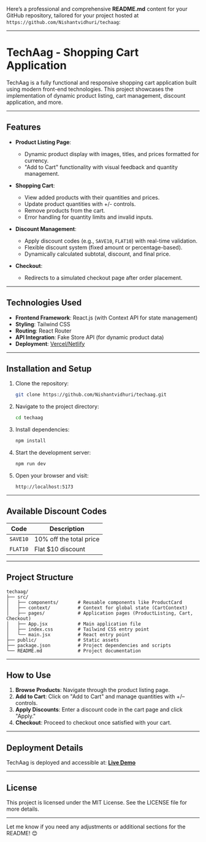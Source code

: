 Here’s a professional and comprehensive **README.md** content for your GitHub repository, tailored for your project hosted at `https://github.com/Nishantvidhuri/techaag`:

---

# **TechAag - Shopping Cart Application**

TechAag is a fully functional and responsive shopping cart application built using modern front-end technologies. This project showcases the implementation of dynamic product listing, cart management, discount application, and more.

---

## **Features**

- **Product Listing Page**:
  - Dynamic product display with images, titles, and prices formatted for currency.
  - "Add to Cart" functionality with visual feedback and quantity management.

- **Shopping Cart**:
  - View added products with their quantities and prices.
  - Update product quantities with +/- controls.
  - Remove products from the cart.
  - Error handling for quantity limits and invalid inputs.

- **Discount Management**:
  - Apply discount codes (e.g., `SAVE10`, `FLAT10`) with real-time validation.
  - Flexible discount system (fixed amount or percentage-based).
  - Dynamically calculated subtotal, discount, and final price.

- **Checkout**:
  - Redirects to a simulated checkout page after order placement.

---

## **Technologies Used**

- **Frontend Framework**: React.js (with Context API for state management)
- **Styling**: Tailwind CSS
- **Routing**: React Router
- **API Integration**: Fake Store API (for dynamic product data)
- **Deployment**: [Vercel/Netlify](#deployment-details)

---

## **Installation and Setup**

1. Clone the repository:
   ```bash
   git clone https://github.com/Nishantvidhuri/techaag.git
   ```

2. Navigate to the project directory:
   ```bash
   cd techaag
   ```

3. Install dependencies:
   ```bash
   npm install
   ```

4. Start the development server:
   ```bash
   npm run dev
   ```

5. Open your browser and visit:
   ```
   http://localhost:5173
   ```

---

## **Available Discount Codes**

| Code     | Description              |
|----------|--------------------------|
| `SAVE10` | 10% off the total price  |
| `FLAT10` | Flat $10 discount        |

---

## **Project Structure**

```
techaag/
├── src/
│   ├── components/       # Reusable components like ProductCard
│   ├── context/          # Context for global state (CartContext)
│   ├── pages/            # Application pages (ProductListing, Cart, Checkout)
│   ├── App.jsx           # Main application file
│   ├── index.css         # Tailwind CSS entry point
│   └── main.jsx          # React entry point
├── public/               # Static assets
├── package.json          # Project dependencies and scripts
└── README.md             # Project documentation
```

---

## **How to Use**

1. **Browse Products**: Navigate through the product listing page.
2. **Add to Cart**: Click on "Add to Cart" and manage quantities with +/– controls.
3. **Apply Discounts**: Enter a discount code in the cart page and click "Apply."
4. **Checkout**: Proceed to checkout once satisfied with your cart.

---

## **Deployment Details**

TechAag is deployed and accessible at:
[**Live Demo**](https://techaag-coral.vercel.app/)

---

## **License**

This project is licensed under the MIT License. See the LICENSE file for more details.

---

Let me know if you need any adjustments or additional sections for the README! 😊